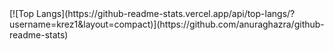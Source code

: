 <div style='align:center'>
  [![Top Langs](https://github-readme-stats.vercel.app/api/top-langs/?username=krez1&layout=compact)](https://github.com/anuraghazra/github-readme-stats)

</div>


